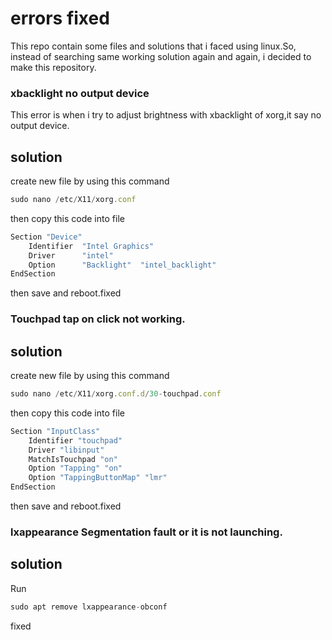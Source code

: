 # errors fixed

This repo contain some files and solutions that i faced using linux.So, instead of searching same working solution again and again, i decided to make this repository.
### xbacklight no output device
This error is when i try to adjust brightness with xbacklight of xorg,it say no output device.


## solution
create new file by using this command

```javascript
sudo nano /etc/X11/xorg.conf
```
then copy this code into file
```javascript
Section "Device"
    Identifier  "Intel Graphics" 
    Driver      "intel"
    Option      "Backlight"  "intel_backlight"
EndSection
```
then save and reboot.fixed

### Touchpad tap on click not working.
## solution
create new file by using this command

```javascript
sudo nano /etc/X11/xorg.conf.d/30-touchpad.conf
```
then copy this code into file
```javascript
Section "InputClass"
    Identifier "touchpad"
    Driver "libinput"
    MatchIsTouchpad "on"
    Option "Tapping" "on"
    Option "TappingButtonMap" "lmr"
EndSection
```
then save and reboot.fixed
### lxappearance Segmentation fault or it is not launching.

## solution
Run 
```javascript
sudo apt remove lxappearance-obconf
```
fixed


